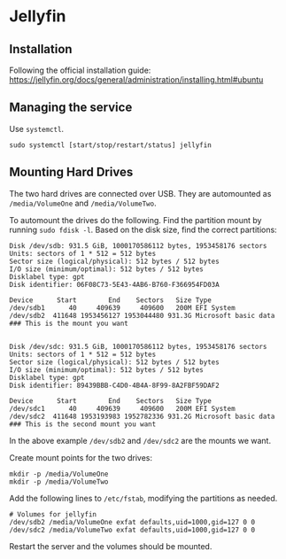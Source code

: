 # Jellyfin

## Installation

Following the official installation guide: https://jellyfin.org/docs/general/administration/installing.html#ubuntu

## Managing the service

Use `systemctl`.

```
sudo systemctl [start/stop/restart/status] jellyfin
```

## Mounting Hard Drives

The two hard drives are connected over USB. They are automounted as `/media/VolumeOne` and `/media/VolumeTwo`.

To automount the drives do the following.
Find the partition mount by running `sudo fdisk -l`. Based on the disk size, find the correct partitions:

```
Disk /dev/sdb: 931.5 GiB, 1000170586112 bytes, 1953458176 sectors
Units: sectors of 1 * 512 = 512 bytes
Sector size (logical/physical): 512 bytes / 512 bytes
I/O size (minimum/optimal): 512 bytes / 512 bytes
Disklabel type: gpt
Disk identifier: 06F08C73-5E43-4AB6-B760-F366954FD03A

Device      Start        End    Sectors   Size Type
/dev/sdb1      40     409639     409600   200M EFI System
/dev/sdb2  411648 1953456127 1953044480 931.3G Microsoft basic data  ### This is the mount you want


Disk /dev/sdc: 931.5 GiB, 1000170586112 bytes, 1953458176 sectors
Units: sectors of 1 * 512 = 512 bytes
Sector size (logical/physical): 512 bytes / 512 bytes
I/O size (minimum/optimal): 512 bytes / 512 bytes
Disklabel type: gpt
Disk identifier: 89439BBB-C4D0-4B4A-8F99-8A2FBF59DAF2

Device      Start        End    Sectors   Size Type
/dev/sdc1      40     409639     409600   200M EFI System
/dev/sdc2  411648 1953193983 1952782336 931.2G Microsoft basic data  ### This is the second mount you want
```

In the above example `/dev/sdb2` and `/dev/sdc2` are the mounts we want.

Create mount points for the two drives:
```
mkdir -p /media/VolumeOne
mkdir -p /media/VolumeTwo
```

Add the following lines to `/etc/fstab`, modifying the partitions as needed.

```
# Volumes for jellyfin
/dev/sdb2 /media/VolumeOne exfat defaults,uid=1000,gid=127 0 0
/dev/sdc2 /media/VolumeTwo exfat defaults,uid=1000,gid=127 0 0
```

Restart the server and the volumes should be mounted.

